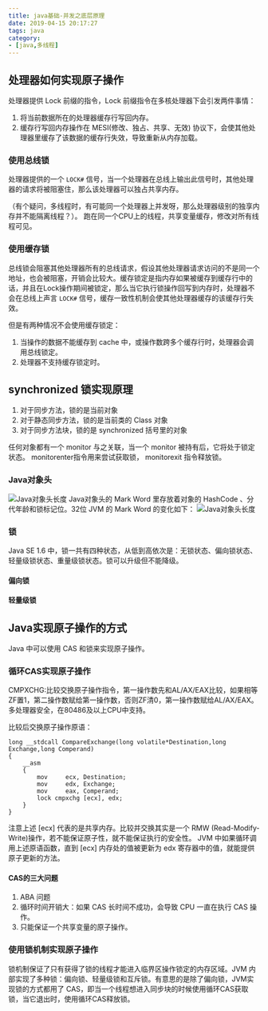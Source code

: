 ```yaml
---
title: java基础-并发之底层原理
date: 2019-04-15 20:17:27
tags: java
category: 
- [java,多线程]
---
```


## 处理器如何实现原子操作
处理器提供 Lock 前缀的指令，Lock 前缀指令在多核处理器下会引发两件事情：
1. 将当前数据所在的处理器缓存行写回内存。
2. 缓存行写回内存操作在 MESI(修改、独占、共享、无效) 协议下，会使其他处理器里缓存了该数据的缓存行失效，导致重新从内存加载。

### 使用总线锁
处理器提供的一个 `LOCK#` 信号，当一个处理器在总线上输出此信号时，其他处理器的请求将被阻塞住，那么该处理器可以独占共享内存。

（有个疑问，多线程时，有可能同一个处理器上并发呀，那么处理器级别的独享内存并不能隔离线程？）。
跑在同一个CPU上的线程，共享变量缓存，修改对所有线程可见。

### 使用缓存锁
总线锁会阻塞其他处理器所有的总线请求，假设其他处理器请求访问的不是同一个地址，也会被阻塞，开销会比较大。缓存锁定是指内存如果被缓存到缓存行中的话，并且在Lock操作期间被锁定，那么当它执行锁操作回写到内存时，处理器不会在总线上声言 `LOCK#` 信号，缓存一致性机制会使其他处理器缓存的该缓存行失效。

但是有两种情况不会使用缓存锁定：
1. 当操作的数据不能缓存到 cache 中，或操作数跨多个缓存行时，处理器会调用总线锁定。
2. 处理器不支持缓存锁定时。

## synchronized 锁实现原理
1. 对于同步方法，锁的是当前对象
2. 对于静态同步方法，锁的是当前类的 Class 对象
3. 对于同步方法块，锁的是 synchronized 括号里的对象

任何对象都有一个 monitor 与之关联，当一个 monitor 被持有后，它将处于锁定状态。 monitorenter指令用来尝试获取锁， monitorexit 指令释放锁。

### Java对象头
![Java对象头长度](/pics/java对象头长度.png)
Java对象头的 Mark Word 里存放着对象的 HashCode 、分代年龄和锁标记位。32位 JVM 的 Mark Word 的变化如下：
![Java对象头长度](/../../pics/mark-word变化状态.png)
### 锁
Java SE 1.6 中，锁一共有四种状态，从低到高依次是：无锁状态、偏向锁状态、轻量级锁状态、重量级锁状态。锁可以升级但不能降级。

#### 偏向锁
#### 轻量级锁


## Java实现原子操作的方式
Java 中可以使用 CAS 和锁来实现原子操作。

### 循环CAS实现原子操作
CMPXCHG:比较交换原子操作指令，第一操作数先和AL/AX/EAX比较，如果相等ZF置1，第二操作数赋给第一操作数，否则ZF清0，第一操作数赋给AL/AX/EAX。多处理器安全，在80486及以上CPU中支持。

比较后交换原子操作原语：

    long __stdcall CompareExchange(long volatile*Destination,long Exchange,long Comperand) 
    { 
        __asm 
        { 
            mov     ecx, Destination; 
            mov     edx, Exchange; 
            mov     eax, Comperand; 
            lock cmpxchg [ecx], edx; 
        } 
    }
注意上述 [ecx] 代表的是共享内存。比较并交换其实是一个 RMW (Read-Modify-Write)操作，若不能保证原子性，就不能保证执行的安全性。
JVM 中如果循环调用上述原语函数，直到 [ecx] 内存处的值被更新为 edx 寄存器中的值，就能提供原子更新的方法。

#### CAS的三大问题
1. ABA 问题
2. 循环时间开销大：如果 CAS 长时间不成功，会导致 CPU 一直在执行 CAS 操作。
3. 只能保证一个共享变量的原子操作。

### 使用锁机制实现原子操作
锁机制保证了只有获得了锁的线程才能进入临界区操作锁定的内存区域。JVM 内部实现了多种锁：偏向锁、轻量级锁和互斥锁。有意思的是除了偏向锁，JVM实现锁的方式都用了 CAS，即当一个线程想进入同步块的时候使用循环CAS获取锁，当它退出时，使用循环CAS释放锁。